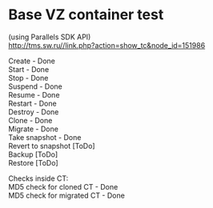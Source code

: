 # Base VZ container test
(using Parallels SDK API) <br />
http://tms.sw.ru//link.php?action=show_tc&node_id=151986

Create - Done <br />
Start - Done<br />
Stop - Done <br />
Suspend - Done <br />
Resume - Done<br />
Restart - Done<br />
Destroy - Done<br />
Clone - Done<br />
Migrate - Done<br />
Take snapshot - Done<br />
Revert to snapshot [ToDo]<br />
Backup [ToDo]<br />
Restore [ToDo]<br />

Checks inside CT:<br />
MD5 check for cloned CT - Done <br />
MD5 check for migrated CT - Done <br />
